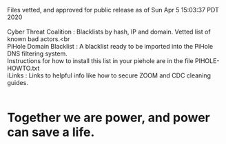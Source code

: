 Files vetted, and approved for public release as of Sun Apr  5 15:03:37 PDT 2020<br><br>Cyber Threat Coalition : Blacklists by hash, IP and domain. Vetted list of known bad actors.<br<br>PiHole Domain Blacklist : A blacklist ready to be imported into the PiHole DNS filtering system.<br>Instructions for how to install this list in your piehole are in the file PIHOLE-HOWTO.txt<BR>iLinks : Links to helpful info like how to secure ZOOM and CDC cleaning guides.<BR><BR><h1>Together we are power, and power can save a life.</h1>
